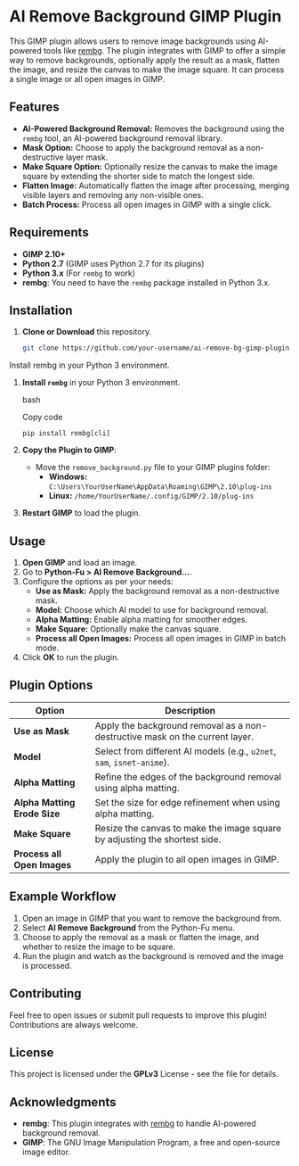 # AI Remove Background GIMP Plugin

This GIMP plugin allows users to remove image backgrounds using AI-powered tools like [rembg](https://github.com/danielgatis/rembg). The plugin integrates with GIMP to offer a simple way to remove backgrounds, optionally apply the result as a mask, flatten the image, and resize the canvas to make the image square. It can process a single image or all open images in GIMP.

## Features

- **AI-Powered Background Removal:** Removes the background using the `rembg` tool, an AI-powered background removal library.
- **Mask Option:** Choose to apply the background removal as a non-destructive layer mask.
- **Make Square Option:** Optionally resize the canvas to make the image square by extending the shorter side to match the longest side.
- **Flatten Image:** Automatically flatten the image after processing, merging visible layers and removing any non-visible ones.
- **Batch Process:** Process all open images in GIMP with a single click.

## Requirements

- **GIMP 2.10+**
- **Python 2.7** (GIMP uses Python 2.7 for its plugins)
- **Python 3.x** (For `rembg` to work)
- **rembg**: You need to have the `rembg` package installed in Python 3.x.

## Installation

1. **Clone or Download** this repository.
   ```bash
   git clone https://github.com/your-username/ai-remove-bg-gimp-plugin.git
Install rembg in your Python 3 environment.

1.  **Install `rembg`** in your Python 3 environment.

    bash

    Copy code

    `pip install rembg[cli]`

2.  **Copy the Plugin to GIMP**:

    -   Move the `remove_background.py` file to your GIMP plugins folder:
        -   **Windows:** `C:\Users\YourUserName\AppData\Roaming\GIMP\2.10\plug-ins`
        -   **Linux:** `/home/YourUserName/.config/GIMP/2.10/plug-ins`
3.  **Restart GIMP** to load the plugin.

Usage
-----

1.  **Open GIMP** and load an image.
2.  Go to **Python-Fu > AI Remove Background...**.
3.  Configure the options as per your needs:
    -   **Use as Mask:** Apply the background removal as a non-destructive mask.
    -   **Model:** Choose which AI model to use for background removal.
    -   **Alpha Matting:** Enable alpha matting for smoother edges.
    -   **Make Square:** Optionally make the canvas square.
    -   **Process all Open Images:** Process all open images in GIMP in batch mode.
4.  Click **OK** to run the plugin.

Plugin Options
--------------

| Option | Description |
| --- | --- |
| **Use as Mask** | Apply the background removal as a non-destructive mask on the current layer. |
| **Model** | Select from different AI models (e.g., `u2net`, `sam`, `isnet-anime`). |
| **Alpha Matting** | Refine the edges of the background removal using alpha matting. |
| **Alpha Matting Erode Size** | Set the size for edge refinement when using alpha matting. |
| **Make Square** | Resize the canvas to make the image square by adjusting the shortest side. |
| **Process all Open Images** | Apply the plugin to all open images in GIMP. |

Example Workflow
----------------

1.  Open an image in GIMP that you want to remove the background from.
2.  Select **AI Remove Background** from the Python-Fu menu.
3.  Choose to apply the removal as a mask or flatten the image, and whether to resize the image to be square.
4.  Run the plugin and watch as the background is removed and the image is processed.

Contributing
------------

Feel free to open issues or submit pull requests to improve this plugin! Contributions are always welcome.

License
-------

This project is licensed under the **GPLv3** License - see the <LICENSE> file for details.

Acknowledgments
---------------

-   **rembg**: This plugin integrates with [rembg](https://github.com/danielgatis/rembg) to handle AI-powered background removal.
-   **GIMP**: The GNU Image Manipulation Program, a free and open-source image editor.
